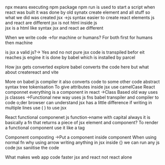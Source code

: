 npx means executing npm package 
npm run is used to start a script 
when react was built it was done by old synatx create element and all stuff so what we did was created jsx ->js syntax easier to create react elements
js and react are different
jsx is not html inside js  
jsx is a html like syntax 
jsx and react ae different 

When we write code ->for machine or humans?
For both first for humans then machine 

is jsx a valid js?-> Yes and no not pure jsx code is transpiled befor eit reaches js engine it is done by babel which is installed by parcel 

How jsx gets converted explore  babel converts the code here but what about createreact and vite 

More on babel js compiler it also converts code to some other code 
abstract syntax tree tokenisation 
To give attributes inside jsx use camelCase 
React componnet everything is a component in react 
->Class Based old way uses js classes
->Functional new way  uses js fns 
babel transpiler and compiler to code o;der browser can understand 
jsx has a little difference 
if writing in multiple lines use ( ) to use jsx 

React functional componenet js function->name with capital always it is basically a fn that returns a piece of jsx 
element and component?
To render a functional component use it like  a tag 

Component composting ->Put a component inside component 
When using normal fn why using arrow 
writing anything in jsx inside {} we can run any js code
jsx saniitise the code

What makes web app code faster jsx and react not react alone 